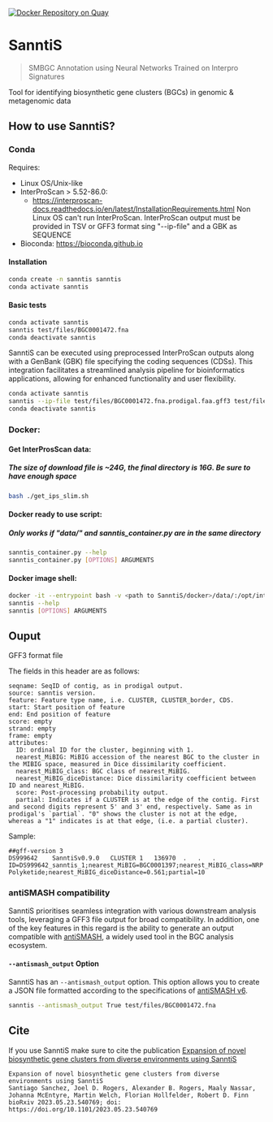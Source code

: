 [![Docker Repository on Quay](https://quay.io/repository/microbiome-informatics/sanntis/status "Docker Repository on Quay")](https://quay.io/repository/microbiome-informatics/sanntis)

# SanntiS

> SMBGC Annotation using Neural Networks Trained on Interpro Signatures

Tool for identifying biosynthetic gene clusters (BGCs) in genomic & metagenomic data


## How to use SanntiS?

### Conda

Requires:
* Linux OS/Unix-like
* InterProScan > 5.52-86.0: 
  - https://interproscan-docs.readthedocs.io/en/latest/InstallationRequirements.html 
      Non Linux OS can't run InterProScan. InterProScan output must be provided in TSV or GFF3 format sing "--ip-file" and a GBK as SEQUENCE
* Bioconda: https://bioconda.github.io

#### Installation

```bash
conda create -n sanntis sanntis
conda activate sanntis
```

#### Basic tests

```bash
conda activate sanntis
sanntis test/files/BGC0001472.fna
conda deactivate sanntis
```

SanntiS can be executed using preprocessed InterProScan outputs along with a GenBank (GBK) file specifying the coding sequences (CDSs). This integration facilitates a streamlined analysis pipeline for bioinformatics applications, allowing for enhanced functionality and user flexibility.
```bash
conda activate sanntis
sanntis --ip-file test/files/BGC0001472.fna.prodigal.faa.gff3 test/files/BGC0001472.fna.prodigal.faa.gb
conda deactivate sanntis
```

###  Docker:

#### Get InterProsScan data:
##### The size of download file is ~24G, the final directory is 16G. Be sure to have enough space
```bash
bash ./get_ips_slim.sh
```

#### Docker ready to use script:
##### Only works if "data/" and sanntis_container.py are in the same directory
```bash
sanntis_container.py --help
sanntis_container.py [OPTIONS] ARGUMENTS
```

#### Docker image shell:
```bash
docker -it --entrypoint bash -v <path to SanntiS/docker>/data/:/opt/interproscan quay.io/repository/microbiome-informatics/sanntis
sanntis --help
sanntis [OPTIONS] ARGUMENTS
```


## Ouput

  GFF3 format file

  The fields in this header are as follows:

    seqname: SeqID of contig, as in prodigal output.
    source: sanntis version.
    feature: Feature type name, i.e. CLUSTER, CLUSTER_border, CDS.
    start: Start position of feature
    end: End position of feature
    score: empty
    strand: empty
    frame: empty
    attributes:
      ID: ordinal ID for the cluster, beginning with 1.
      nearest_MiBIG: MiBIG accession of the nearest BGC to the cluster in the MIBIG space, measured in Dice dissimilarity coefficient.
      nearest_MiBIG_class: BGC class of nearest_MiBIG.
      nearest_MiBIG_diceDistance: Dice dissimilarity coefficient between ID and nearest_MiBIG.
      score: Post-processing probability output.
      partial: Indicates if a CLUSTER is at the edge of the contig. First and second digits represent 5' and 3' end, respectively. Same as in prodigal's `partial`. "0" shows the cluster is not at the edge, whereas a "1" indicates is at that edge, (i.e. a partial cluster).

  Sample:

    ##gff-version 3
    DS999642	SanntiSv0.9.0	CLUSTER	1	136970	.	.	.	ID=DS999642_sanntis_1;nearest_MiBIG=BGC0001397;nearest_MiBIG_class=NRP Polyketide;nearest_MiBIG_diceDistance=0.561;partial=10

### antiSMASH compatibility

SanntiS prioritises seamless integration with various downstream analysis tools, leveraging a GFF3 file output for broad compatibility. In addition, one of the key features in this regard is the ability to generate an output compatible with [antiSMASH](https://docs.antismash.secondarymetabolites.org/sideloading/), a widely used tool in the BGC analysis ecosystem.

#### `--antismash_output` Option

SanntiS has an `--antismash_output` option. This option allows you to create a JSON file formatted according to the specifications of [antiSMASH v6](https://docs.antismash.secondarymetabolites.org/sideloading/). 

```bash
sanntis --antismash_output True test/files/BGC0001472.fna
```

## Cite
  If you use SanntiS make sure to cite the publication 
[Expansion of novel biosynthetic gene clusters from diverse environments using SanntiS](https://www.biorxiv.org/content/10.1101/2023.05.23.540769v1)
```
Expansion of novel biosynthetic gene clusters from diverse environments using SanntiS
Santiago Sanchez, Joel D. Rogers, Alexander B. Rogers, Maaly Nassar, Johanna McEntyre, Martin Welch, Florian Hollfelder, Robert D. Finn
bioRxiv 2023.05.23.540769; doi: https://doi.org/10.1101/2023.05.23.540769
```
